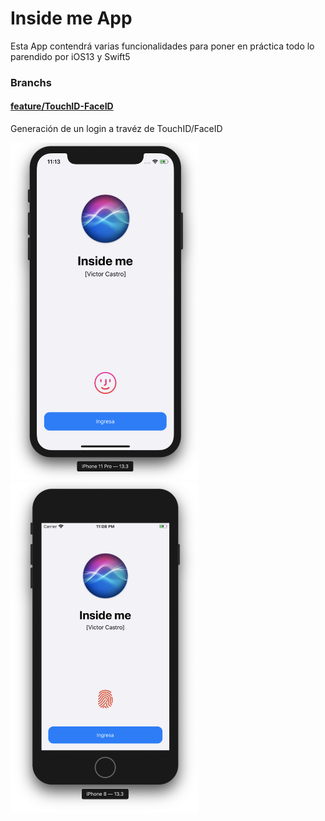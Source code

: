 
# Inside me App

Esta App contendrá varias funcionalidades para poner en práctica todo lo parendido por iOS13 y Swift5

### Branchs

#### [feature/TouchID-FaceID](https://github.com/victorcastro-io/inside-me/tree/feature/TouchID-FAceID)
Generación de un login a travéz de TouchID/FaceID

<img src="https://raw.githubusercontent.com/victorcastro-io/assets/master/iphone11-Login-S1.png" width="300" /> <img src="https://raw.githubusercontent.com/victorcastro-io/assets/master/iphone8-Login-S1.png" width="300" />
